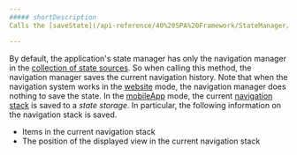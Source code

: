 ```yaml
---
##### shortDescription
Calls the [saveState](/api-reference/40%20SPA%20Framework/StateManager/3%20Methods/saveState().md '/Documentation/ApiReference/SPA_Framework/StateManager/Methods/#saveState') method of the application's [StateManager](/api-reference/40%20SPA%20Framework/StateManager '/Documentation/ApiReference/SPA_Framework/StateManager/') object.

---
```

By default, the application's state manager has only the navigation manager in the [collection of state sources](/api-reference/40%20SPA%20Framework/StateManager/3%20Methods/addStateSource(stateSource).md '/Documentation/ApiReference/SPA_Framework/StateManager/Methods/#addStateSourcestateSource'). So when calling this method, the navigation manager saves the current navigation history. Note that when the navigation system works in the [website](/Documentation/17_2/Guide/SPA_Framework/Navigation_and_Routing/#Navigation_in_Web_Apps) mode, the navigation manager does nothing to save the state. In the [mobileApp](/Documentation/17_2/Guide/SPA_Framework/Navigation_and_Routing/#Navigation_in_Mobile_Apps) mode, the current [navigation stack](/Documentation/17_2/Guide/SPA_Framework/Navigation_and_Routing/#Navigation_History_in_Mobile_Apps) is saved to a *state storage*. In particular, the following information on the navigation stack is saved.

- Items in the current navigation stack
- The position of the displayed view in the current navigation stack